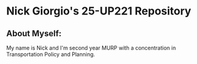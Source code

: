 # Nick Giorgio's 25-UP221 Repository
## About Myself:
My name is Nick and I'm second year MURP with a concentration in Transportation Policy and Planning. 
